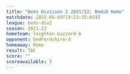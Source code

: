 ```yaml
---
title: "Beds Division 2 2021/22: BedsD Home"
matchdate: 2022-05-03T19:23:32.833Z
league: beds-div2
season: 2021-22
hometeam: leighton-buzzard-b
opponent: bedfordshire-d
homeaway: Home
result: TBC
score: ""
scoreavailable: 5
---
```

